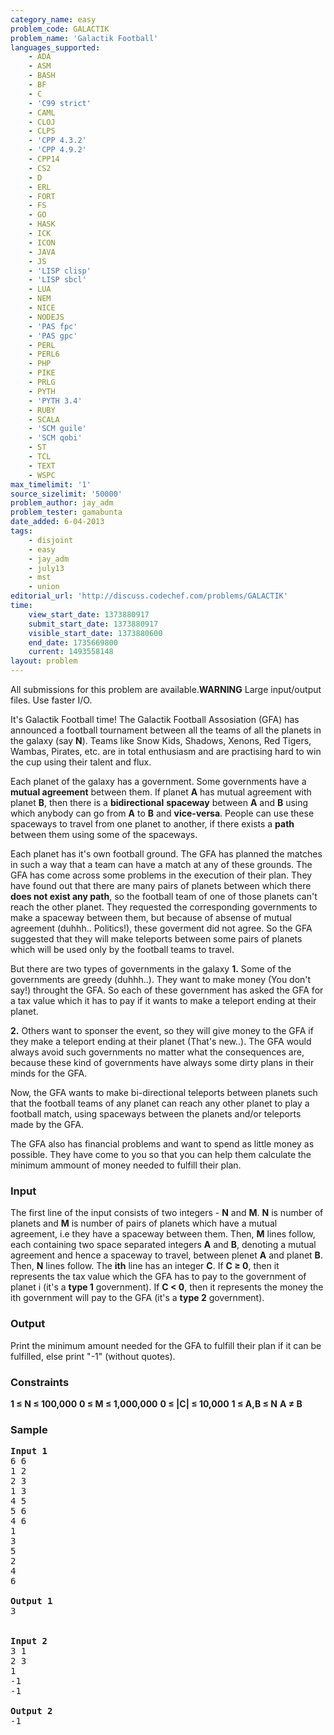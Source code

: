 ```yaml
---
category_name: easy
problem_code: GALACTIK
problem_name: 'Galactik Football'
languages_supported:
    - ADA
    - ASM
    - BASH
    - BF
    - C
    - 'C99 strict'
    - CAML
    - CLOJ
    - CLPS
    - 'CPP 4.3.2'
    - 'CPP 4.9.2'
    - CPP14
    - CS2
    - D
    - ERL
    - FORT
    - FS
    - GO
    - HASK
    - ICK
    - ICON
    - JAVA
    - JS
    - 'LISP clisp'
    - 'LISP sbcl'
    - LUA
    - NEM
    - NICE
    - NODEJS
    - 'PAS fpc'
    - 'PAS gpc'
    - PERL
    - PERL6
    - PHP
    - PIKE
    - PRLG
    - PYTH
    - 'PYTH 3.4'
    - RUBY
    - SCALA
    - 'SCM guile'
    - 'SCM qobi'
    - ST
    - TCL
    - TEXT
    - WSPC
max_timelimit: '1'
source_sizelimit: '50000'
problem_author: jay_adm
problem_tester: gamabunta
date_added: 6-04-2013
tags:
    - disjoint
    - easy
    - jay_adm
    - july13
    - mst
    - union
editorial_url: 'http://discuss.codechef.com/problems/GALACTIK'
time:
    view_start_date: 1373880917
    submit_start_date: 1373880917
    visible_start_date: 1373880600
    end_date: 1735669800
    current: 1493558148
layout: problem
---
```

All submissions for this problem are available.**WARNING** Large input/output files. Use faster I/O.

It's Galactik Football time! The Galactik Football Assosiation (GFA) has announced a football tournament between all the teams of all the planets in the galaxy (say **N**). Teams like Snow Kids, Shadows, Xenons, Red Tigers, Wambas, Pirates, etc. are in total enthusiasm and are practising hard to win the cup using their talent and flux.

Each planet of the galaxy has a government. Some governments have a **mutual agreement** between them. If planet **A** has mutual agreement with planet **B**, then there is a **bidirectional** **spaceway** between **A** and **B** using which anybody can go from **A** to **B** and **vice-versa**. People can use these spaceways to travel from one planet to another, if there exists a **path** between them using some of the spaceways.

Each planet has it's own football ground. The GFA has planned the matches in such a way that a team can have a match at any of these grounds. The GFA has come across some problems in the execution of their plan. They have found out that there are many pairs of planets between which there **does not exist any path**, so the football team of one of those planets can't reach the other planet. They requested the corresponding governments to make a spaceway between them, but because of absense of mutual agreement (duhhh.. Politics!), these goverment did not agree. So the GFA suggested that they will make teleports between some pairs of planets which will be used only by the football teams to travel.

But there are two types of governments in the galaxy
**1.** Some of the governments are greedy (duhhh..). They want to make money (You don't say!) throught the GFA. So each of these government has asked the GFA for a tax value which it has to pay if it wants to make a teleport ending at their planet.

**2.** Others want to sponser the event, so they will give money to the GFA if they make a teleport ending at their planet (That's new..). The GFA would always avoid such governments no matter what the consequences are, because these kind of governments have always some dirty plans in their minds for the GFA.

Now, the GFA wants to make bi-directional teleports between planets such that the football teams of any planet can reach any other planet to play a football match, using spaceways between the planets and/or teleports made by the GFA.

The GFA also has financial problems and want to spend as little money as possible. They have come to you so that you can help them calculate the minimum ammount of money needed to fulfill their plan.

### Input

The first line of the input consists of two integers - **N** and **M**. **N** is number of planets and **M** is number of pairs of planets which have a mutual agreement, i.e they have a spaceway between them. Then, **M** lines follow, each containing two space separated integers **A** and **B**, denoting a mutual agreement and hence a spaceway to travel, between plenet **A** and planet **B**. Then, **N** lines follow. The **ith** line has an integer **C**. If **C ≥ 0**, then it represents the tax value which the GFA has to pay to the government of planet i (it's a **type 1** government). If **C < 0**, then it represents the money the ith government will pay to the GFA (it's a **type 2** government).

### Output

Print the minimum amount needed for the GFA to fulfill their plan if it can be fulfilled, else print "-1" (without quotes).

### Constraints

**1 ≤ N ≤ 100,000**
**0 ≤ M ≤ 1,000,000**
**0 ≤ |C| ≤ 10,000**
**1 ≤ A,B ≤ N**
**A ≠ B**

### Sample

<pre>
<b>Input 1</b>
6 6
1 2
2 3
1 3
4 5
5 6
4 6
1
3
5
2
4
6

<b>Output 1</b>
3


<b>Input 2</b>
3 1
2 3
1
-1
-1

<b>Output 2</b>
-1

</pre>